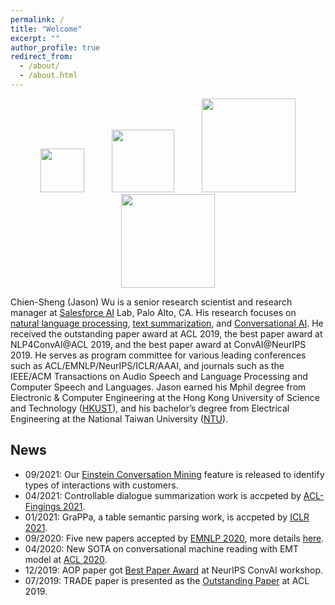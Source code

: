 ```yaml
---
permalink: /
title: "Welcome"
excerpt: ""
author_profile: true
redirect_from: 
  - /about/
  - /about.html
---
```


<!-- ## Welcome! -->

<p align="center">
  <img src="https://jasonwu0731.github.io/images/einstein-scroll.png" width="70" hspace="20">
  <img src="https://jasonwu0731.github.io/images/salesforce.png" width="100" hspace="20"> 
  <img src="https://jasonwu0731.github.io/images/logo_ust.png" width="150" hspace="20">
  <img src="https://jasonwu0731.github.io/images/logo_ntu.png" width="150" hspace="20">
</p>

Chien-Sheng (Jason) Wu is a senior research scientist and research manager at [Salesforce AI](https://www.salesforceairesearch.com) Lab, Palo Alto, CA. His research focuses on [natural language processing](), [text summarization](), and [Conversational AI](). He received the outstanding paper award at ACL 2019, the best paper award at NLP4ConvAI@ACL 2019, and the best paper award at ConvAI@NeurIPS 2019. He serves as program committee for various leading conferences such as ACL/EMNLP/NeurIPS/ICLR/AAAI, and journals such as the IEEE/ACM Transactions on Audio Speech and Language Processing and Computer Speech and Languages. Jason earned his Mphil degree from Electronic & Computer Engineering at the Hong Kong University of Science and Technology ([HKUST](https://hkust.edu.hk/)), and his bachelor’s degree from Electrical Engineering at the National Taiwan University ([NTU](https://www.ntu.edu.tw/english/)).


## News
- 09/2021: Our [Einstein Conversation Mining](https://www.salesforceben.com/8-new-service-cloud-features-to-supercharge-support-agents/) feature is released to identify types of interactions with customers.
- 04/2021: Controllable dialogue summarization work is accpeted by [ACL-Fingings 2021]().
- 01/2021: GraPPa, a table semantic parsing work, is accpeted by [ICLR 2021](https://iclr.cc/Conferences/2021/Dates).
- 09/2020: Five new papers accepted by [EMNLP 2020](https://2020.emnlp.org/), more details [here](/publications).
- 04/2020: New SOTA on conversational machine reading with EMT model at [ACL 2020]().
- 12/2019: AOP paper got [Best Paper Award](http://alborz-geramifard.com/workshops/neurips19-Conversational-AI/Main.html) at NeurIPS ConvAI workshop.
- 07/2019: TRADE paper is presented as the [Outstanding Paper](http://www.acl2019.org/EN/winners-of-acl-2019-best-paper-awards.xhtml) at ACL 2019.

<!--- - 05/2019: Two papers are accepted by [ACL 2019](http://www.acl2019.org/EN/index.xhtml) (Florence, Italy), one for multi-domain dialogue state tracking and the other for dialogue meta-learning [[Info](/publications)]. -->
<!--- 12/2018: Global-to-local memory pointer network is presented at [NeurIPS ConvAI](http://alborz-geramifard.com/workshops/nips18-Conversational-AI/Main.html) (Montreal, Canada) and [ICLR 2019](https://iclr.cc/Conferences/2019) (New Orleans, US). [[Info]](/publications/nips18) -->
<!-- - 08/2018: Large-scale fact-checking paper is accepted by [EMNLP 2018](http://emnlp2018.org/) (Brussels, Belgium). [[Info]](/publications/emnlp18) -->
<!-- - 04/2018: Memory-to-Sequence (Mem2Seq) model is accepted by [ACL 2018](https://acl2018.org/) (Melbourne, Australia). [[Info]](/publications/Mem2Seq) -->


<!-- Dream Big, then try my best to Do Bigger. Please feel free to browse through my profile and contact me.  style="color: #ff0000;" -->

<!-- <p align="center">
  <kbd><img src="https://jasonwu0731.github.io/images/IMG_9466.JPG" alt="Photo"/></kbd>
</p> -->

<!-- For more info
------
More info about configuring academicpages can be found in [the guide](https://academicpages.github.io/markdown/). The [guides for the Minimal Mistakes theme](https://mmistakes.github.io/minimal-mistakes/docs/configuration/) (which this theme was forked from) might also be helpful. -->
